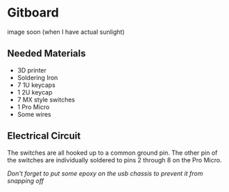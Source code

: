 # Gitboard
image soon (when I have actual sunlight)

## Needed Materials
* 3D printer
* Soldering Iron
* 7 1U keycaps
* 1 2U keycap
* 7 MX style switches
* 1 Pro Micro
* Some wires

## Electrical Circuit
The switches are all hooked up to a common ground pin. The other pin of the switches are individually soldered to pins 2 through 8 on the Pro Micro.

*Don't forget to put some epoxy on the usb chassis to prevent it from snapping off*